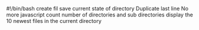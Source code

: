 #!/bin/bash
create fil
save current state of directory
Duplicate last line
No more javascript
count number of directories and sub directories
display the 10 newest files in the current directory     
